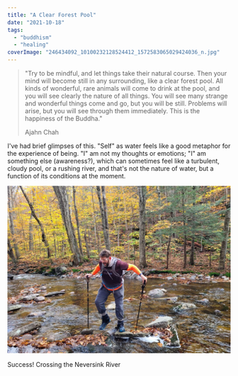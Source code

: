 ```yaml
---
title: "A Clear Forest Pool"
date: "2021-10-18"
tags: 
  - "buddhism"
  - "healing"
coverImage: "246434092_10100232128524412_1572583065029424036_n.jpg"
---
```


> "Try to be mindful, and let things take their natural course. Then your mind will become still in any surrounding, like a clear forest pool. All kinds of wonderful, rare animals will come to drink at the pool, and you will see clearly the nature of all things. You will see many strange and wonderful things come and go, but you will be still. Problems will arise, but you will see through them immediately. This is the happiness of the Buddha."
> 
> Ajahn Chah

I've had brief glimpses of this. "Self" as water feels like a good metaphor for the experience of being. "I" am not my thoughts or emotions; "I" am something else (awareness?), which can sometimes feel like a turbulent, cloudy pool, or a rushing river, and that's not the nature of water, but a function of its conditions at the moment.

![](images/246714703_10100232128534392_4045500590411298436_n-1024x768.jpg)

Success! Crossing the Neversink River
